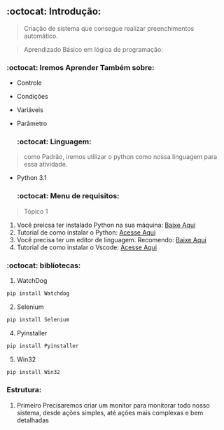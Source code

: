   ## :octocat: Introdução:

> Criação de sistema que consegue realizar preenchimentos automático.


> Aprendizado Básico em lógica de programação:

  ### :octocat: Iremos Aprender Também sobre:
+ Controle
+ Condições
+ Variáveis
+ Parâmetro


  ### :octocat: Linguagem:

> como Padrão, iremos utilizar o python como nossa linguagem para essa atividade.
+ Python 3.1


  ### :octocat: Menu de requisitos:

> Tópico 1
1) Você preicsa ter instalado Python na sua máquina: [Baixe Aqui](https://www.python.org/downloads/)
2) Tutorial de como instalar o Python: [Acesse Aqui](https://www.youtube.com/watch?v=KeDLsBmi3JA)
3) Você precisa ter um editor de linguagem. Recomendo: [Baixe Aqui](https://code.visualstudio.com/)
4) Tutorial de como instalar o Vscode: [Acesse Aqui](https://www.youtube.com/watch?v=_R6YslWRUFk)


  ### :octocat: biblíotecas: 

1) WatchDog 
```python
pip install Watchdog
```
2) Selenium
```python
pip install Selenium
```
4) Pyinstaller
```python
pip install Pyinstaller
```
5) Win32
```python
pip install Win32
```

### Estrutura:
1. Primeiro 
    Precisaremos criar um monitor para monitorar todo nosso sistema, desde ações simples, até ações mais complexas e bem detalhadas